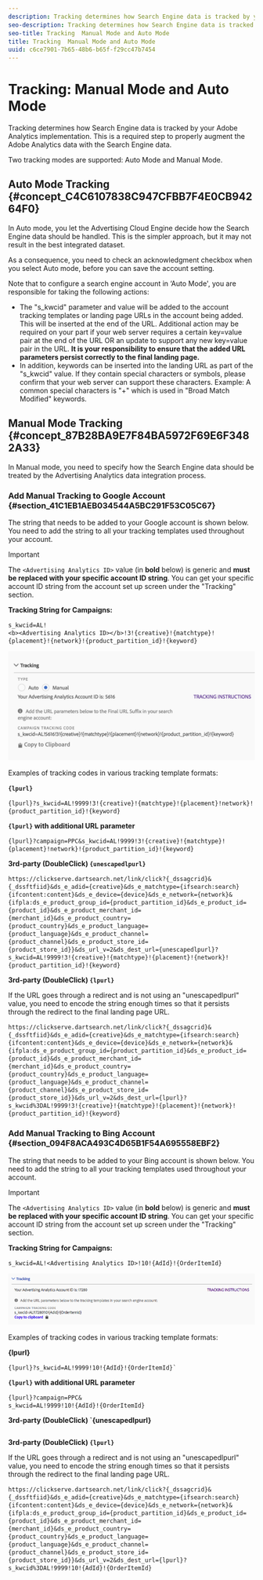 ```yaml
---
description: Tracking determines how Search Engine data is tracked by your Adobe Analytics implementation. This is a required step to properly augment the Adobe Analytics data with the Search Engine data.
seo-description: Tracking determines how Search Engine data is tracked by your Adobe Analytics implementation. This is a required step to properly augment the Adobe Analytics data with the Search Engine data.
seo-title: Tracking  Manual Mode and Auto Mode
title: Tracking  Manual Mode and Auto Mode
uuid: c6ce7901-7b65-48b6-b65f-f29cc47b7454
---
```


# Tracking: Manual Mode and Auto Mode

Tracking determines how Search Engine data is tracked by your Adobe Analytics implementation. This is a required step to properly augment the Adobe Analytics data with the Search Engine data. 

Two tracking modes are supported: Auto Mode and Manual Mode. 

## Auto Mode Tracking {#concept_C4C6107838C947CFBB7F4E0CB94264F0}

In Auto mode, you let the Advertising Cloud Engine decide how the Search Engine data should be handled. This is the simpler approach, but it may not result in the best integrated dataset.

As a consequence, you need to check an acknowledgment checkbox when you select Auto mode, before you can save the account setting.


Note that to configure a search engine account in ‘Auto Mode', you are responsible for taking the following actions: 

* The "s_kwcid" parameter and value will be added to the account tracking templates or landing page URLs in the account being added. This will be inserted at the end of the URL. Additional action may be required on your part if your web server requires a certain key=value pair at the end of the URL OR an update to support any new key=value pair in the URL. **It is your responsibility to ensure that the added URL parameters persist correctly to the final landing page.** 
* In addition, keywords can be inserted into the landing URL as part of the "s_kwcid" value. If they contain special characters or symbols, please confirm that your web server can support these characters. Example: A common special characters is "+" which is used in "Broad Match Modified" keywords. 

## Manual Mode Tracking {#concept_87B28BA9E7F84BA5972F69E6F3482A33}

In Manual mode, you need to specify how the Search Engine data should be treated by the Advertising Analytics data integration process.

### Add Manual Tracking to Google Account {#section_41C1EB1AEB034544A5BC291F53C05C67}

The string that needs to be added to your Google account is shown below. You need to add the string to all your tracking templates used throughout your account.

>[!IMPORTANT]
>
>The `<Advertising Analytics ID>` value (in **bold** below) is generic and **must be replaced with your specific account ID string**. You can get your specific account ID string from the account set up screen under the "Tracking" section.

**Tracking String for Campaigns:**

```
s_kwcid=AL! 
<b><Advertising Analytics ID></b>!3!{creative}!{matchtype}!{placement}!{network}!{product_partition_id}!{keyword}
```

![](assets/Google.png)

Examples of tracking codes in various tracking template formats: 

**`{lpurl}`**

```
{lpurl}?s_kwcid=AL!9999!3!{creative}!{matchtype}!{placement}!network}!{product_partition_id}!{keyword}
```

**`{lpurl}` with additional URL parameter**

```
{lpurl}?campaign=PPC&s_kwcid=AL!9999!3!{creative}!{matchtype}!{placement}!network}!{product_partition_id}!{keyword}
```

**3rd-party (DoubleClick) `{unescapedlpurl}`**

```
https://clickserve.dartsearch.net/link/click?{_dssagcrid}&{_dssftfiid}&ds_e_adid={creative}&ds_e_matchtype={ifsearch:search}{ifcontent:content}&ds_e_device={device}&ds_e_network={network}&{ifpla:ds_e_product_group_id={product_partition_id}&ds_e_product_id={product_id}&ds_e_product_merchant_id={merchant_id}&ds_e_product_country={product_country}&ds_e_product_language={product_language}&ds_e_product_channel={product_channel}&ds_e_product_store_id={product_store_id}}&ds_url_v=2&ds_dest_url={unescapedlpurl}?s_kwcid=AL!9999!3!{creative}!{matchtype}!{placement}!{network}!{product_partition_id}!{keyword}
```

**3rd-party (DoubleClick) `{lpurl}`**

If the URL goes through a redirect and is not using an "unescapedlpurl" value, you need to encode the string enough times so that it persists through the redirect to the final landing page URL.

```
https://clickserve.dartsearch.net/link/click?{_dssagcrid}&{_dssftfiid}&ds_e_adid={creative}&ds_e_matchtype={ifsearch:search}{ifcontent:content}&ds_e_device={device}&ds_e_network={network}&{ifpla:ds_e_product_group_id={product_partition_id}&ds_e_product_id={product_id}&ds_e_product_merchant_id={merchant_id}&ds_e_product_country={product_country}&ds_e_product_language={product_language}&ds_e_product_channel={product_channel}&ds_e_product_store_id={product_store_id}}&ds_url_v=2&ds_dest_url={lpurl}?s_kwcid%3DAL!9999!3!{creative}!{matchtype}!{placement}!{network}!{product_partition_id}!{keyword}
```

### Add Manual Tracking to Bing Account {#section_094F8ACA493C4D65B1F54A695558EBF2}

The string that needs to be added to your Bing account is shown below. You need to add the string to all your tracking templates used throughout your account.

>[!IMPORTANT]
>
>The `<Advertising Analytics ID>` value (in **bold** below) is generic and **must be replaced with your specific account ID string**. You can get your specific account ID string from the account set up screen under the "Tracking" section.

**Tracking String for Campaigns:** 

```
s_kwcid=AL!<Advertising Analytics ID>!10!{AdId}!{OrderItemId} 
```

![](assets/Bing.png)

Examples of tracking codes in various tracking template formats: 

**{lpurl}**

```
{lpurl}?s_kwcid=AL!9999!10!{AdId}!{OrderItemId}`
```

**`{lpurl}` with additional URL parameter**

```
{lpurl}?campaign=PPC&
s_kwcid=AL!9999!10!{AdId}!{OrderItemId}
```

**3rd-party (DoubleClick) `{unescapedlpurl}**

```https://clickserve.dartsearch.net/link/click?{_dssagcrid}&{_dssftfiid}&ds_e_adid={creative}&ds_e_matchtype={ifsearch:search}{ifcontent:content}&ds_e_device={device}&ds_e_network={network}&{ifpla:ds_e_product_group_id={product_partition_id}&ds_e_product_id={product_id}&ds_e_product_merchant_id={merchant_id}&ds_e_product_country={product_country}&ds_e_product_language={product_language}&ds_e_product_channel={product_channel}&ds_e_product_store_id={product_store_id}}&ds_url_v=2&ds_dest_url={unescapedlpurl}?s_kwcid=AL!9999!10!{AdId}!{OrderItemId}
```

**3rd-party (DoubleClick) `{lpurl}`**

If the URL goes through a redirect and is not using an "unescapedlpurl" value, you need to encode the string enough times so that it persists through the redirect to the final landing page URL.

```
https://clickserve.dartsearch.net/link/click?{_dssagcrid}&{_dssftfiid}&ds_e_adid={creative}&ds_e_matchtype={ifsearch:search}{ifcontent:content}&ds_e_device={device}&ds_e_network={network}&{ifpla:ds_e_product_group_id={product_partition_id}&ds_e_product_id={product_id}&ds_e_product_merchant_id={merchant_id}&ds_e_product_country={product_country}&ds_e_product_language={product_language}&ds_e_product_channel={product_channel}&ds_e_product_store_id={product_store_id}}&ds_url_v=2&ds_dest_url={lpurl}?s_kwcid%3DAL!9999!10!{AdId}!{OrderItemId}
```
